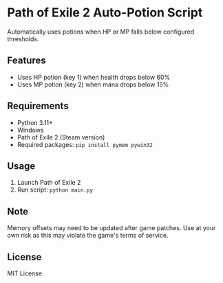 # Path of Exile 2 Auto-Potion Script

Automatically uses potions when HP or MP falls below configured thresholds.

## Features

- Uses HP potion (key 1) when health drops below 60%
- Uses MP potion (key 2) when mana drops below 15%

## Requirements

- Python 3.11+
- Windows
- Path of Exile 2 (Steam version)
- Required packages: `pip install pymem pywin32`

## Usage

1. Launch Path of Exile 2
2. Run script: `python main.py`

## Note

Memory offsets may need to be updated after game patches.
Use at your own risk as this may violate the game's terms of service.

## License

MIT License
